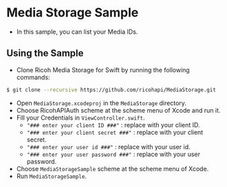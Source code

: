 # Media Storage Sample
* In this sample, you can list your Media IDs.

## Using the Sample
* Clone Ricoh Media Storage for Swift by running the following commands:
```sh
$ git clone --recursive https://github.com/ricohapi/MediaStorage.git
```
* Open `MediaStorage.xcodeproj` in the `MediaStorage` directory.
* Choose RicohAPIAuth scheme at the scheme menu of Xcode and run it.
* Fill your Credentials in `ViewController.swift`.
    * `"### enter your client ID ###"` : replace with your client ID.
    * `"### enter your client secret ###"` : replace with your client secret.
    * `"### enter your user id ###"` : replace with your user id.
    * `"### enter your user password ###"` : replace with your user password.
* Choose `MediaStorageSample` scheme at the scheme menu of Xcode.
* Run `MediaStorageSample`.
